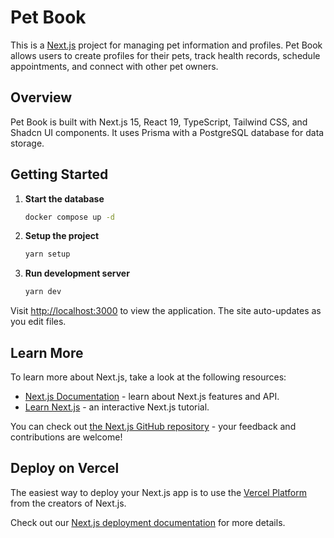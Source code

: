  # Pet Book

 This is a [Next.js](https://nextjs.org) project for managing pet information and profiles. Pet Book allows users to create profiles for their pets, track health records, schedule appointments, and connect with other pet owners.

 ## Overview

 Pet Book is built with Next.js 15, React 19, TypeScript, Tailwind CSS, and Shadcn UI components. It uses Prisma with a PostgreSQL database for data storage.


## Getting Started

1. **Start the database**
   ```bash
   docker compose up -d
   ```

2. **Setup the project**
   ```bash
   yarn setup
   ```

3. **Run development server**
   ```bash
   yarn dev
   ```

Visit [http://localhost:3000](http://localhost:3000) to view the application. The site auto-updates as you edit files.

## Learn More

To learn more about Next.js, take a look at the following resources:

- [Next.js Documentation](https://nextjs.org/docs) - learn about Next.js features and API.
- [Learn Next.js](https://nextjs.org/learn) - an interactive Next.js tutorial.

You can check out [the Next.js GitHub repository](https://github.com/vercel/next.js) - your feedback and contributions are welcome!

## Deploy on Vercel

The easiest way to deploy your Next.js app is to use the [Vercel Platform](https://vercel.com/new?utm_medium=default-template&filter=next.js&utm_source=create-next-app&utm_campaign=create-next-app-readme) from the creators of Next.js.

Check out our [Next.js deployment documentation](https://nextjs.org/docs/app/building-your-application/deploying) for more details.
